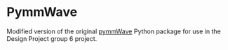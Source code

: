 # PymmWave

Modified version of the original [pymmWave](https://github.com/pfeghali/pymmWave/tree/master) Python package for use in the Design Project group 6 project.

